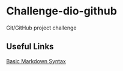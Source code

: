 # Challenge-dio-github
Git/GitHub project challenge

## Useful Links
[Basic Markdown Syntax](https://www.markdownguide.org/basic-syntax/)
